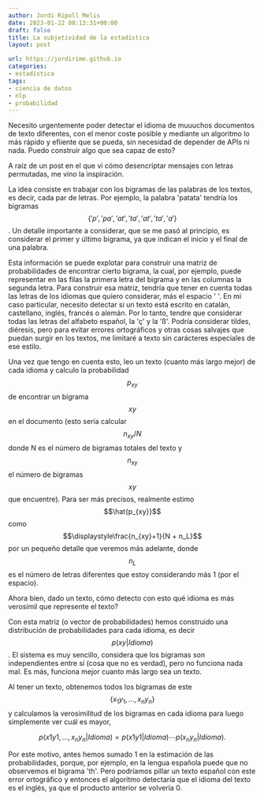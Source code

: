 ```yaml
---
author: Jordi Ripoll Melis
date: 2023-01-22 08:13:31+00:00
draft: false
title: La subjetividad de la estadística
layout: post

url: https://jordirime.github.io
categories:
- estadística
tags:
- ciencia de datos
- nlp
- probabilidad
---
```


Necesito urgentemente poder detectar el idioma de muuuchos documentos de texto diferentes, con el menor coste posible y mediante un algoritmo lo más rápido y efiiente que se pueda, sin necesidad de depender de APIs ni nada. Puedo construir algo que sea capaz de esto?

A raíz de un post en el que vi cómo desencriptar mensajes con letras permutadas, me vino la inspiración.

La idea consiste en trabajar con los bigramas de las palabras de los textos, es decir, cada par de letras. Por ejemplo, la palabra 'patata' tendría los bigramas $$\{' p', 'pa', 'at', 'ta', 'at', 'ta', 'a '\}$$. Un detalle importante a considerar, que se me pasó al principio, es considerar el primer y último bigrama, ya que indican el inicio y el final de una palabra.

Esta información se puede explotar para construir una matriz de probabilidades de encontrar cierto bigrama, la cual, por ejemplo, puede representar en las filas la primera letra del bigrama y en las columnas la segunda letra. Para construir esa matriz, tendría que tener en cuenta todas las letras de los idiomas que quiero considerar, más el espacio ' '. En mi caso particular, necesito detectar si un texto está escrito en catalán, castellano, inglés, francés o alemán. Por lo tanto, tendre que considerar todas las letras del alfabeto español, la 'ç' y la 'ß'. Podría considerar tildes, diéresis, pero para evitar errores ortográficos y otras cosas salvajes que puedan surgir en los textos, me limitaré a texto sin carácteres especiales de ese estilo.

Una vez que tengo en cuenta esto, leo un texto (cuanto más largo mejor) de cada idioma y calculo la probabilidad $$p_{xy}$$ de encontrar un bigrama $$xy$$ en el documento (esto sería calcular $$n_{xy}/N$$ donde N es el número de bigramas totales del texto y $$n_{xy}$$ el número de bigramas $$xy$$ que encuentre). Para ser más precisos, realmente estimo $$\hat{p_{xy}}$$ como $$\displaystyle\frac{n_{xy}+1}{N + n_L}$$ por un pequeño detalle que veremos más adelante, donde $$n_L$$ es el número de letras diferentes que estoy considerando más 1 (por el espacio).

Ahora bien, dado un texto, cómo detecto con esto qué idioma es más verosímil que represente el texto? 

Con esta matriz (o vector de probabilidades) hemos construido una distribución de probabilidades para cada idioma, es decir $$p(xy|Idioma)$$. El sistema es muy sencillo, considera que los bigramas son independientes entre sí (cosa que no es verdad), pero no funciona nada mal. Es más, funciona mejor cuanto más largo sea un texto.

Al tener un texto, obtenemos todos los bigramas de este $$\{x_1y_1,\ldots,x_ny_n\}$$ y calculamos la verosimilitud de los bigramas en cada idioma para luego simplemente ver cuál es mayor,

$$p(x1y1,\ldots,x_ny_n|Idioma) = p(x1y1|Idioma)\cdots p(x_ny_n|Idioma).$$

Por este motivo, antes hemos sumado 1 en la estimación de las probabilidades, porque, por ejemplo, en la lengua española puede que no observemos el bigrama 'th'. Pero podríamos pillar un texto español con este error ortográfico y entonces el algorítmo detectaría que el idioma del texto es el inglés, ya que el producto anterior se volvería 0.
